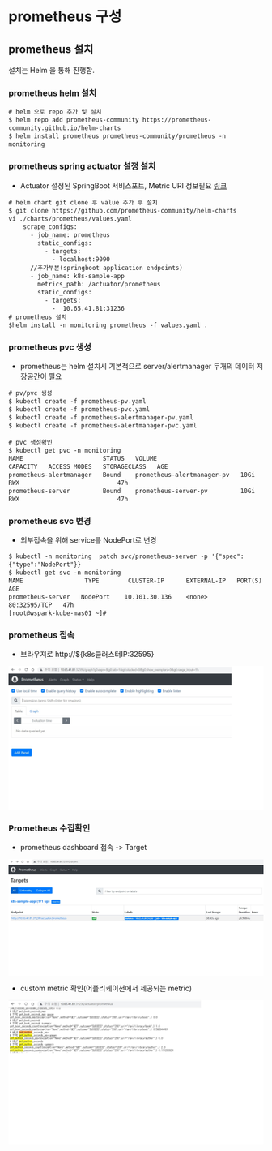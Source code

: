 # prometheus 구성

## prometheus 설치

설치는 Helm 을 통해 진행함.

### prometheus helm 설치
```text
# helm 으로 repo 추가 및 설치
$ helm repo add prometheus-community https://prometheus-community.github.io/helm-charts
$ helm install prometheus prometheus-community/prometheus -n monitoring
```
### prometheus spring actuator 설정 설치
* Actuator 설정된 SpringBoot 서비스포트, Metric URI 정보필요 [링크](https://github.com/wspark/k8s-sample-app#custom-api-endpoint-%EC%B6%94%EA%B0%80)
```text
# helm chart git clone 후 value 추가 후 설치
$ git clone https://github.com/prometheus-community/helm-charts
vi ./charts/prometheus/values.yaml
    scrape_configs:
      - job_name: prometheus
        static_configs:
          - targets:
            - localhost:9090
      //추가부분(springboot application endpoints)      
      - job_name: k8s-sample-app
        metrics_path: /actuator/prometheus
        static_configs:
          - targets:
            -  10.65.41.81:31236
# prometheus 설치
$helm install -n monitoring prometheus -f values.yaml .            
```
### prometheus pvc  생성

* prometheus는 helm 설치시 기본적으로 server/alertmanager 두개의 데이터 저장공간이 필요

```text
# pv/pvc 생성
$ kubectl create -f prometheus-pv.yaml
$ kubectl create -f prometheus-pvc.yaml
$ kubectl create -f prometheus-alertmanager-pv.yaml
$ kubectl create -f prometheus-alertmanager-pvc.yaml

# pvc 생성확인
$ kubectl get pvc -n monitoring
NAME                      STATUS   VOLUME                       CAPACITY   ACCESS MODES   STORAGECLASS   AGE
prometheus-alertmanager   Bound    prometheus-alertmanager-pv   10Gi       RWX                           47h
prometheus-server         Bound    prometheus-server-pv         10Gi       RWX                           47h

```
### prometheus svc 변경

* 외부접속을 위해 service를 NodePort로 변경

```text
$ kubectl -n monitoring  patch svc/prometheus-server -p '{"spec":{"type":"NodePort"}}
$ kubectl get svc -n monitoring
NAME                 TYPE        CLUSTER-IP      EXTERNAL-IP   PORT(S)        AGE
prometheus-server   NodePort    10.101.30.136    <none>        80:32595/TCP   47h
[root@wspark-kube-mas01 ~]# 
```

### prometheus 접속

* 브라우져로 http://${k8s클러스터IP:32595}

<img src="images/prometheus-dashboard.jpg" align="center" />


### Prometheus 수집확인

* prometheus dashboard 접속 -> Target 
<img src="./images/spring-prometheus-target.jpg" align="center" />


* custom metric 확인(어플리케이션에서 제공되는 metric)
<img src="./images/spring-prometheus-custom-metric.jpg" align="center" />